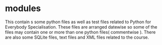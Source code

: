 # modules
This contain s some python files as well as test files related to Python for Everybody Specialisation. These files are arranged datewise so some of the files may contain one or more than one python files( commentwise ).
There are also some SQLite files, text files and XML files related to the course.
